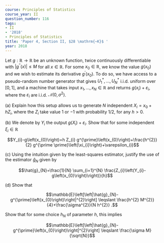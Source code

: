 ```yaml
---
course: Principles of Statistics
course_year: II
question_number: 116
tags:
- II
- '2018'
- Principles of Statistics
title: 'Paper 4, Section II, $28 \mathrm{~K}$ '
year: 2018
---
```




Let $g: \mathbb{R} \rightarrow \mathbb{R}$ be an unknown function, twice continuously differentiable with $\left|g^{\prime \prime}(x)\right| \leqslant M$ for all $x \in \mathbb{R}$. For some $x_{0} \in \mathbb{R}$, we know the value $g\left(x_{0}\right)$ and we wish to estimate its derivative $g^{\prime}\left(x_{0}\right)$. To do so, we have access to a pseudo-random number generator that gives $U_{1}^{*}, \ldots, U_{N}^{*}$ i.i.d. uniform over $[0,1]$, and a machine that takes input $x_{1}, \ldots, x_{N} \in \mathbb{R}$ and returns $g\left(x_{i}\right)+\varepsilon_{i}$, where the $\varepsilon_{i}$ are i.i.d. $\mathcal{N}\left(0, \sigma^{2}\right)$.

(a) Explain how this setup allows us to generate $N$ independent $X_{i}=x_{0}+h Z_{i}$, where the $Z_{i}$ take value 1 or $-1$ with probability $1 / 2$, for any $h>0$.

(b) We denote by $Y_{i}$ the output $g\left(X_{i}\right)+\varepsilon_{i}$. Show that for some independent $\xi_{i} \in \mathbb{R}$

$$Y_{i}-g\left(x_{0}\right)=h Z_{i} g^{\prime}\left(x_{0}\right)+\frac{h^{2}}{2} g^{\prime \prime}\left(\xi_{i}\right)+\varepsilon_{i}$$

(c) Using the intuition given by the least-squares estimator, justify the use of the estimator $\hat{g}_{N}$ given by

$$\hat{g}_{N}=\frac{1}{N} \sum_{i=1}^{N} \frac{Z_{i}\left(Y_{i}-g\left(x_{0}\right)\right)}{h}$$

(d) Show that

$$\mathbb{E}\left[\left|\hat{g}_{N}-g^{\prime}\left(x_{0}\right)\right|^{2}\right] \leqslant \frac{h^{2} M^{2}}{4}+\frac{\sigma^{2}}{N h^{2}} .$$

Show that for some choice $h_{N}$ of parameter $h$, this implies

$$\mathbb{E}\left[\left|\hat{g}_{N}-g^{\prime}\left(x_{0}\right)\right|^{2}\right] \leqslant \frac{\sigma M}{\sqrt{N}}$$